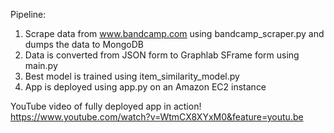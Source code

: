 Pipeline:
1. Scrape data from www.bandcamp.com using bandcamp_scraper.py and dumps the data to MongoDB
2. Data is converted from JSON form to Graphlab SFrame form using main.py
3. Best model is trained using item_similarity_model.py
4. App is deployed using app.py on an Amazon EC2 instance

YouTube video of fully deployed app in action!
https://www.youtube.com/watch?v=WtmCX8XYxM0&feature=youtu.be
